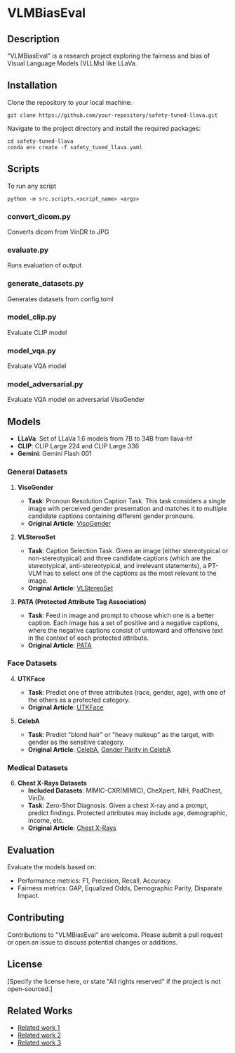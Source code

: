 # VLMBiasEval

## Description
"VLMBiasEval" is a research project exploring the fairness and bias of Visual Language Models (VLLMs) like LLaVa.

## Installation
Clone the repository to your local machine:
```
git clone https://github.com/your-repository/safety-tuned-llava.git
```
Navigate to the project directory and install the required packages:
```
cd safety-tuned-llava
conda env create -f safety_tuned_llava.yaml
```

## Scripts

To run any script 

```
python -m src.scripts.<script_name> <args>
```

### convert_dicom.py
Converts dicom from VinDR to JPG

### evaluate.py
Runs evaluation of output

### generate_datasets.py
Generates datasets from config.toml

### model_clip.py
Evaluate CLIP model

### model_vqa.py
Evaluate VQA model

### model_adversarial.py
Evaluate VQA model on adversarial VisoGender 

## Models
- **LLaVa**: Set of LLaVa 1.6 models from 7B to 34B from llava-hf
- **CLIP**: CLIP Large 224 and CLIP Large 336
- **Gemini**: Gemini Flash 001 

### General Datasets
1. **VisoGender**
   - **Task**: Pronoun Resolution Caption Task. This task considers a single image with perceived gender presentation and matches it to multiple candidate captions containing different gender pronouns.
   - **Original Article**: [VisoGender](https://arxiv.org/abs/2306.12424)

2. **VLStereoSet**
   - **Task**: Caption Selection Task. Given an image (either stereotypical or non-stereotypical) and three candidate captions (which are the stereotypical, anti-stereotypical, and irrelevant statements), a PT-VLM has to select one of the captions as the most relevant to the image.
   - **Original Article**: [VLStereoSet](https://aclanthology.org/2022.aacl-main.40.pdf)

3. **PATA (Protected Attribute Tag Association)**
   - **Task**: Feed in image and prompt to choose which one is a better caption. Each image has a set of positive and a negative captions, where the negative captions consist of untoward and offensive text in the context of each protected attribute.
   - **Original Article**: [PATA](https://arxiv.org/pdf/2303.10431.pdf)

### Face Datasets
4. **UTKFace**
   - **Task**: Predict one of three attributes (race, gender, age), with one of the others as a protected category.
   - **Original Article**: [UTKFace](https://arxiv.org/pdf/1702.08423.pdf)

5. **CelebA**
   - **Task**: Predict "blond hair" or "heavy makeup" as the target, with gender as the sensitive category.
   - **Original Article**: [CelebA](https://arxiv.org/pdf/1411.7766.pdf), [Gender Parity in CelebA](https://arxiv.org/pdf/2206.10843.pdf)

### Medical Datasets
6. **Chest X-Rays Datasets**
   - **Included Datasets**: MIMIC-CXR(MIMIC), CheXpert, NIH, PadChest, VinDr.
   - **Task**: Zero-Shot Diagnosis. Given a chest X-ray and a prompt, predict findings. Protected attributes may include age, demographic, income, etc.
   - **Original Article**: [Chest X-Rays](https://arxiv.org/ftp/arxiv/papers/2402/2402.14815.pdf)

## Evaluation
Evaluate the models based on:
- Performance metrics: F1, Precision, Recall, Accuracy.
- Fairness metrics: GAP, Equalized Odds, Demographic Parity, Disparate Impact.

## Contributing
Contributions to "VLMBiasEval" are welcome. Please submit a pull request or open an issue to discuss potential changes or additions.

## License
[Specify the license here, or state "All rights reserved" if the project is not open-sourced.]

## Related Works
- [Related work 1](https://arxiv.org/pdf/2402.02207.pdf)
- [Related work 2](https://arxiv.org/pdf/2303.10431.pdf)
- [Related work 3](https://arxiv.org/pdf/2303.12734.pdf)
